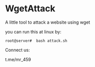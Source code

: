 # WgetAttack

A little tool to attack a website using wget

you can run this at linux by:

    root@server#  bash attack.sh


Connect us:

t.me/mr_459
